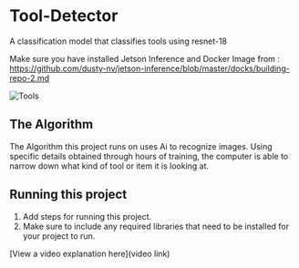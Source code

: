 # Tool-Detector

A classification model that classifies tools using resnet-18

Make sure you have installed Jetson Inference and Docker Image from : https://github.com/dusty-nv/jetson-inference/blob/master/docks/building-repo-2.md

![Tools](https://hips.hearstapps.com/hmg-prod/images/close-up-of-tools-hanging-on-wall-royalty-free-image-760251967-1563391812.jpg)

## The Algorithm

The Algorithm this project runs on uses Ai to recognize images. Using specific details obtained through hours of training, the computer is able to narrow down what kind of tool or item it is looking at.

## Running this project

1. Add steps for running this project.
2. Make sure to include any required libraries that need to be installed for your project to run.

[View a video explanation here](video link)

